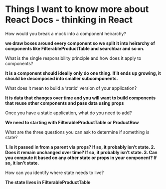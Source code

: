 #  Things I want to know more about React Docs - thinking in React


How would you break a mock into a component heirarchy?

**we draw boxes around every component so we split it into heirarchy of components like FilterableProductTable and searchbar and so on.**

What is the single responsibility principle and how does it apply to components?

**It is  a component should ideally only do one thing. If it ends up growing, it should be decomposed into smaller subcomponents.**


What does it mean to build a ‘static’ version of your application?

**It is data that changes over time and you will want to build components that reuse other components and pass data using props**

Once you have a static application, what do you need to add?

**We need to starting with FilterableProductTable or ProductRow**

What are the three questions you can ask to determine if something is state?


**1. Is it passed in from a parent via props? If so, it probably isn’t state.
2. Does it remain unchanged over time? If so, it probably isn’t state.
3. Can you compute it based on any other state or props in your component? If so, it isn’t state.**


How can you identify where state needs to live?

**The state lives in FilterableProductTable**